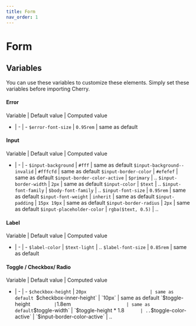 ```yaml
---
title: Form
nav_order: 1
---
```


# Form

## Variables

  You can use these variables to customize these elements. Simply set these variables before importing Cherry.

  #### Error

  Variable | Default value | Computed value
  - | - | -
  `$error-font-size` | `0.95rem` | same as default

  #### Input

  Variable | Default value | Computed value
  - | - | -
  `$input-background`          | `#fff`              | same as default
  `$input-background--invalid` | `#fffcfd`           | same as default
  `$input-border-color`        | `#efefef`           | same as default
  `$input-border-color-active` | `$primary`          | ..
  `$input-border-width`        | `2px`               | same as default
  `$input-color`               | `$text`             | ..
  `$input-font-family`         | `$body-font-family` | ..
  `$input-font-size`           | `0.95rem`           | same as default
  `$input-font-weight`         | `inherit`           | same as default
  `$input-padding`             | `15px 19px`         | same as default
  `$input-border-radius`       | `2px`               | same as default
  `$input-placeholder-color`   | `rgba($text, 0.5)`  | ..

  #### Label

  Variable | Default value | Computed value
  - | - | -
  `$label-color`     | `$text-light` | ..
  `$label-font-size` | `0.85rem` | same as default

  #### Toggle / Checkbox/ Radio

  Variable | Default value | Computed value
  - | - | -
  `$checkbox-height`        | `20px                        | same as default
  `$checkbox-inner-height`  | `10px`                       | same as default
  `$toggle-height`          | `1.8em`                      | same as default
  `$toggle-width`           | `$toggle-height * 1.8`       | ..
  `$toggle-color-active`    | `$input-border-color-active` | ..
